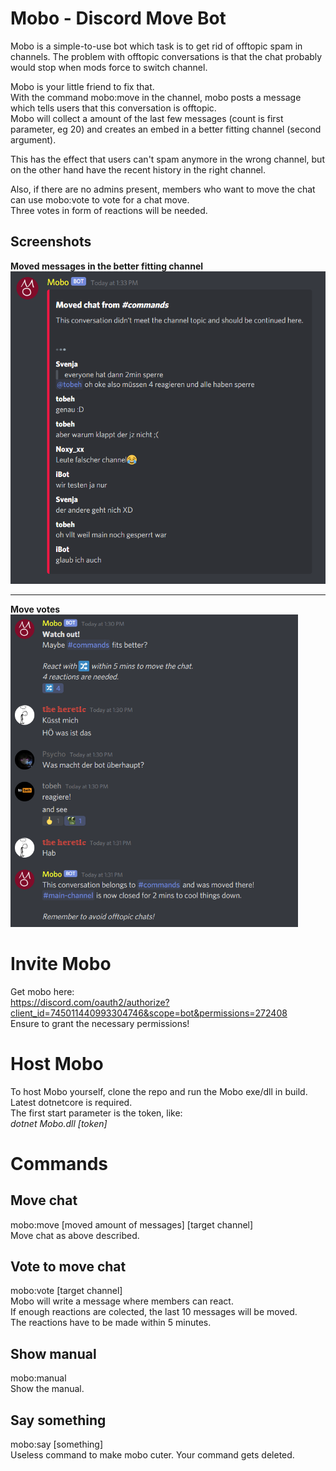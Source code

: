 # Mobo - Discord Move Bot

Mobo is a simple-to-use bot which task is to get rid of offtopic spam in channels.
The problem with offtopic conversations is that the chat probably would stop when mods force to switch channel.

Mobo is your little friend to fix that.  
With the command mobo:move in the channel, mobo posts a message which tells users that this conversation is offtopic.  
Mobo will collect a amount of the last few messages (count is first parameter, eg 20) and creates an embed in a better fitting channel (second argument).
  
This has the effect that users can't spam anymore in the wrong channel, but on the other hand have the recent history in the right channel.  

Also, if there are no admins present, members who want to move the chat can use mobo:vote to vote for a chat move.  
Three votes in form of reactions will be needed.

## Screenshots
**Moved messages in the better fitting channel**  
<img src="moboMovedChat.png" height="500px">  
 
---  
**Move votes**    
<img src="moboVote.png" height="500px">  

# Invite Mobo  
Get mobo here:    
https://discord.com/oauth2/authorize?client_id=745011440993304746&scope=bot&permissions=272408  
Ensure to grant the necessary permissions!

# Host Mobo
To host Mobo yourself, clone the repo and run the Mobo exe/dll in build.  
Latest dotnetcore is required.  
The first start parameter is the token, like:  
*dotnet Mobo.dll [token]*

# Commands

## Move chat
mobo:move [moved amount of messages] [target channel]  
Move chat as above described.

## Vote to move chat
mobo:vote [target channel]  
Mobo will write a message where members can react.  
If enough reactions are colected, the last 10 messages will be moved.  
The reactions have to be made within 5 minutes.  

## Show manual
mobo:manual   
Show the manual.  

## Say something
mobo:say [something]  
Useless command to make mobo cuter. Your command gets deleted.
